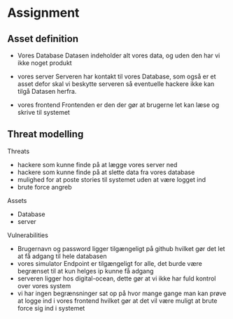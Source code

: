 # Assignment

## Asset definition

- Vores Database
Datasen indeholder alt vores data, og uden den har vi ikke noget produkt

- vores server
Serveren har kontakt til vores Database, som også er et asset defor skal vi beskytte serveren så eventuelle hackere ikke kan tilgå Datasen herfra.

- vores frontend
Frontenden er den der gør at brugerne let kan læse og skrive til systemet


## Threat modelling
Threats
- hackere som kunne finde på at lægge vores server ned
- hackere som kunne finde på at slette data fra vores database
- mulighed for at poste stories til systemet uden at være logget ind
- brute force angreb

Assets
- Database
- server

Vulnerabilities
- Brugernavn og password ligger tilgængeligt på github hvilket gør det let at få adgang til hele databasen
- vores simulator Endpoint er tilgængeligt for alle, det burde være begrænset til at kun helges ip kunne få adgang
-  serveren ligger hos digital-ocean, dette gør at vi ikke har fuld kontrol over vores system
- vi har ingen begrænsninger sat op på hvor mange gange man kan prøve at logge ind i vores frontend hvilket gør at det vil være muligt at brute force sig ind i systemet
